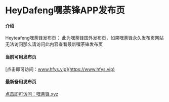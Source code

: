 # HeyDafeng嘿荼锋APP发布页

#### 介绍
Heyteafeng嘿荼锋发布页：
此为嘿荼锋国外发布页，如果嘿荼锋永久发布页网站无法访问那么请访问此内容查看最新嘿荼锋发布页

#### 当前可用发布页
[点击即可访问：www.hfys.vip](https://www.hfys.vip)
#### 最新备用发布页
[点击即可访问：嘿荼锋.xyz](https://www.嘿荼锋.xyz)
